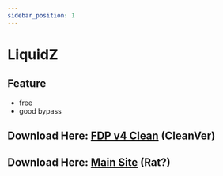 ```yaml
---
sidebar_position: 1
---
```


# LiquidZ

## Feature
- free
- good bypass

## Download Here: [FDP v4 Clean](https://firebasestorage.googleapis.com/v0/b/frendacute.appspot.com/o/FDP%20Client%20Cleanver4.jar?alt=media&token=16e67cee-df3b-4ace-b749-9db0a9cdd055) (CleanVer)
## Download Here: [Main Site](https://fdpinfo.github.io/next/) (Rat?)

